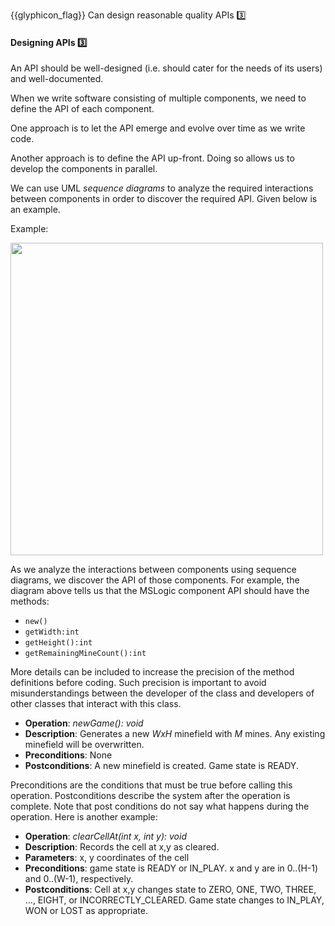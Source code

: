 <span id="prereqs"></span>

<span id="outcomes">{{glyphicon_flag}} Can design reasonable quality APIs :three:</span>

<div id="title">

#### Designing APIs :three:

</div>

<div id="body">

An API should be well-designed (i.e. should cater for the needs of its users) and well-documented.

When we write software consisting of multiple components, we need to define the API of each component.

One approach is to let the API emerge and evolve over time as we write code.

Another approach is to define the API up-front. Doing so allows us to develop the components in parallel.

We can use UML _sequence diagrams_ to analyze the required interactions between components in order to discover the required API. Given below is an example.

<tip-box>

Example:

<img src="{{baseUrl}}/reuse/apis/designingAPIs/images/textLogic.png" height="500" />
<p/>

As we analyze the interactions between components using sequence diagrams, we discover the API of those components. For example, the diagram above tells us that the MSLogic component API should have the methods:

* `new()`
* `getWidth:int`
* `getHeight():int`
* `getRemainingMineCount():int`

More details can be included to increase the precision of the method definitions before coding. Such precision is important to avoid misunderstandings between the developer of the class and developers of other classes that interact with this class.

* **Operation**: _newGame(): void_
* **Description**: Generates a new _WxH_ minefield with _M_ mines. Any existing minefield will be overwritten.
* **Preconditions**: None
* **Postconditions**:	A new minefield is created. Game state is READY.

Preconditions are the conditions that must be true before calling this operation. Postconditions describe the system after the operation is complete. Note that post conditions do not say what happens during the operation.  Here is another example:

* **Operation**: _clearCellAt(int x, int y): void_
* **Description**: Records the cell at x,y as cleared.
* **Parameters**: x, y coordinates of the cell
* **Preconditions**: game state is READY or IN_PLAY.  x and y are in 0..(H-1) and 0..(W-1), respectively.
* **Postconditions**: Cell at x,y changes state to ZERO, ONE, TWO, THREE, …, EIGHT, or INCORRECTLY_CLEARED. Game state changes to IN_PLAY, WON or LOST as appropriate.

</tip-box>

</div>

<div id="extras">
</div>